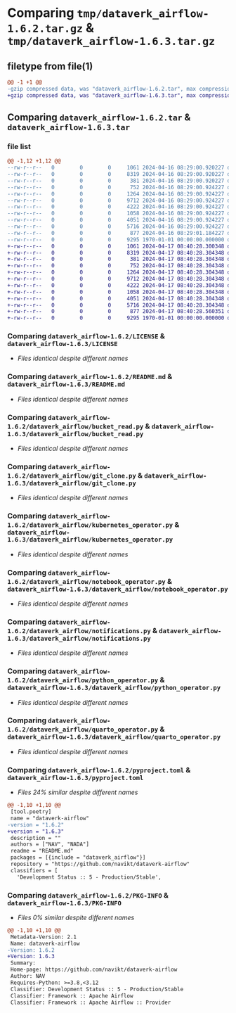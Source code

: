 # Comparing `tmp/dataverk_airflow-1.6.2.tar.gz` & `tmp/dataverk_airflow-1.6.3.tar.gz`

## filetype from file(1)

```diff
@@ -1 +1 @@
-gzip compressed data, was "dataverk_airflow-1.6.2.tar", max compression
+gzip compressed data, was "dataverk_airflow-1.6.3.tar", max compression
```

## Comparing `dataverk_airflow-1.6.2.tar` & `dataverk_airflow-1.6.3.tar`

### file list

```diff
@@ -1,12 +1,12 @@
--rw-r--r--   0        0        0     1061 2024-04-16 08:29:00.920227 dataverk_airflow-1.6.2/LICENSE
--rw-r--r--   0        0        0     8319 2024-04-16 08:29:00.920227 dataverk_airflow-1.6.2/README.md
--rw-r--r--   0        0        0      381 2024-04-16 08:29:00.920227 dataverk_airflow-1.6.2/dataverk_airflow/__init__.py
--rw-r--r--   0        0        0      752 2024-04-16 08:29:00.924227 dataverk_airflow-1.6.2/dataverk_airflow/bucket_read.py
--rw-r--r--   0        0        0     1264 2024-04-16 08:29:00.924227 dataverk_airflow-1.6.2/dataverk_airflow/git_clone.py
--rw-r--r--   0        0        0     9712 2024-04-16 08:29:00.924227 dataverk_airflow-1.6.2/dataverk_airflow/kubernetes_operator.py
--rw-r--r--   0        0        0     4222 2024-04-16 08:29:00.924227 dataverk_airflow-1.6.2/dataverk_airflow/notebook_operator.py
--rw-r--r--   0        0        0     1058 2024-04-16 08:29:00.924227 dataverk_airflow-1.6.2/dataverk_airflow/notifications.py
--rw-r--r--   0        0        0     4051 2024-04-16 08:29:00.924227 dataverk_airflow-1.6.2/dataverk_airflow/python_operator.py
--rw-r--r--   0        0        0     5716 2024-04-16 08:29:00.924227 dataverk_airflow-1.6.2/dataverk_airflow/quarto_operator.py
--rw-r--r--   0        0        0      877 2024-04-16 08:29:01.184227 dataverk_airflow-1.6.2/pyproject.toml
--rw-r--r--   0        0        0     9295 1970-01-01 00:00:00.000000 dataverk_airflow-1.6.2/PKG-INFO
+-rw-r--r--   0        0        0     1061 2024-04-17 08:40:28.300348 dataverk_airflow-1.6.3/LICENSE
+-rw-r--r--   0        0        0     8319 2024-04-17 08:40:28.304348 dataverk_airflow-1.6.3/README.md
+-rw-r--r--   0        0        0      381 2024-04-17 08:40:28.304348 dataverk_airflow-1.6.3/dataverk_airflow/__init__.py
+-rw-r--r--   0        0        0      752 2024-04-17 08:40:28.304348 dataverk_airflow-1.6.3/dataverk_airflow/bucket_read.py
+-rw-r--r--   0        0        0     1264 2024-04-17 08:40:28.304348 dataverk_airflow-1.6.3/dataverk_airflow/git_clone.py
+-rw-r--r--   0        0        0     9712 2024-04-17 08:40:28.304348 dataverk_airflow-1.6.3/dataverk_airflow/kubernetes_operator.py
+-rw-r--r--   0        0        0     4222 2024-04-17 08:40:28.304348 dataverk_airflow-1.6.3/dataverk_airflow/notebook_operator.py
+-rw-r--r--   0        0        0     1058 2024-04-17 08:40:28.304348 dataverk_airflow-1.6.3/dataverk_airflow/notifications.py
+-rw-r--r--   0        0        0     4051 2024-04-17 08:40:28.304348 dataverk_airflow-1.6.3/dataverk_airflow/python_operator.py
+-rw-r--r--   0        0        0     5716 2024-04-17 08:40:28.304348 dataverk_airflow-1.6.3/dataverk_airflow/quarto_operator.py
+-rw-r--r--   0        0        0      877 2024-04-17 08:40:28.560351 dataverk_airflow-1.6.3/pyproject.toml
+-rw-r--r--   0        0        0     9295 1970-01-01 00:00:00.000000 dataverk_airflow-1.6.3/PKG-INFO
```

### Comparing `dataverk_airflow-1.6.2/LICENSE` & `dataverk_airflow-1.6.3/LICENSE`

 * *Files identical despite different names*

### Comparing `dataverk_airflow-1.6.2/README.md` & `dataverk_airflow-1.6.3/README.md`

 * *Files identical despite different names*

### Comparing `dataverk_airflow-1.6.2/dataverk_airflow/bucket_read.py` & `dataverk_airflow-1.6.3/dataverk_airflow/bucket_read.py`

 * *Files identical despite different names*

### Comparing `dataverk_airflow-1.6.2/dataverk_airflow/git_clone.py` & `dataverk_airflow-1.6.3/dataverk_airflow/git_clone.py`

 * *Files identical despite different names*

### Comparing `dataverk_airflow-1.6.2/dataverk_airflow/kubernetes_operator.py` & `dataverk_airflow-1.6.3/dataverk_airflow/kubernetes_operator.py`

 * *Files identical despite different names*

### Comparing `dataverk_airflow-1.6.2/dataverk_airflow/notebook_operator.py` & `dataverk_airflow-1.6.3/dataverk_airflow/notebook_operator.py`

 * *Files identical despite different names*

### Comparing `dataverk_airflow-1.6.2/dataverk_airflow/notifications.py` & `dataverk_airflow-1.6.3/dataverk_airflow/notifications.py`

 * *Files identical despite different names*

### Comparing `dataverk_airflow-1.6.2/dataverk_airflow/python_operator.py` & `dataverk_airflow-1.6.3/dataverk_airflow/python_operator.py`

 * *Files identical despite different names*

### Comparing `dataverk_airflow-1.6.2/dataverk_airflow/quarto_operator.py` & `dataverk_airflow-1.6.3/dataverk_airflow/quarto_operator.py`

 * *Files identical despite different names*

### Comparing `dataverk_airflow-1.6.2/pyproject.toml` & `dataverk_airflow-1.6.3/pyproject.toml`

 * *Files 24% similar despite different names*

```diff
@@ -1,10 +1,10 @@
 [tool.poetry]
 name = "dataverk-airflow"
-version = "1.6.2"
+version = "1.6.3"
 description = ""
 authors = ["NAV", "NADA"]
 readme = "README.md"
 packages = [{include = "dataverk_airflow"}]
 repository = "https://github.com/navikt/dataverk-airflow"
 classifiers = [
   'Development Status :: 5 - Production/Stable',
```

### Comparing `dataverk_airflow-1.6.2/PKG-INFO` & `dataverk_airflow-1.6.3/PKG-INFO`

 * *Files 0% similar despite different names*

```diff
@@ -1,10 +1,10 @@
 Metadata-Version: 2.1
 Name: dataverk-airflow
-Version: 1.6.2
+Version: 1.6.3
 Summary: 
 Home-page: https://github.com/navikt/dataverk-airflow
 Author: NAV
 Requires-Python: >=3.8,<3.12
 Classifier: Development Status :: 5 - Production/Stable
 Classifier: Framework :: Apache Airflow
 Classifier: Framework :: Apache Airflow :: Provider
```

